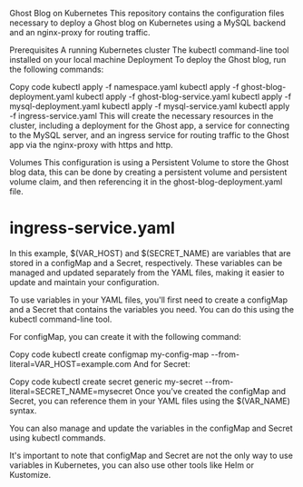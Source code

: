 Ghost Blog on Kubernetes
This repository contains the configuration files necessary to deploy a Ghost blog on Kubernetes using a MySQL backend and an nginx-proxy for routing traffic.

Prerequisites
A running Kubernetes cluster
The kubectl command-line tool installed on your local machine
Deployment
To deploy the Ghost blog, run the following commands:

Copy code
kubectl apply -f namespace.yaml 
kubectl apply -f ghost-blog-deployment.yaml
kubectl apply -f ghost-blog-service.yaml
kubectl apply -f mysql-deployment.yaml
kubectl apply -f mysql-service.yaml
kubectl apply -f ingress-service.yaml
This will create the necessary resources in the cluster, including a deployment for the Ghost app, a service for connecting to the MySQL server, and an ingress service for routing traffic to the Ghost app via the nginx-proxy with https and http.

Volumes
This configuration is using a Persistent Volume to store the Ghost blog data, this can be done by creating a persistent volume and persistent volume claim, and then referencing it in the ghost-blog-deployment.yaml file.

# ingress-service.yaml
In this example, $(VAR_HOST) and $(SECRET_NAME) are variables that are stored in a configMap and a Secret, respectively. These variables can be managed and updated separately from the YAML files, making it easier to update and maintain your configuration.

To use variables in your YAML files, you'll first need to create a configMap and a Secret that contains the variables you need. You can do this using the kubectl command-line tool.

For configMap, you can create it with the following command:

Copy code
kubectl create configmap my-config-map --from-literal=VAR_HOST=example.com
And for Secret:

Copy code
kubectl create secret generic my-secret --from-literal=SECRET_NAME=mysecret
Once you've created the configMap and Secret, you can reference them in your YAML files using the $(VAR_NAME) syntax.

You can also manage and update the variables in the configMap and Secret using kubectl commands.

It's important to note that configMap and Secret are not the only way to use variables in Kubernetes, you can also use other tools like Helm or Kustomize.

# 